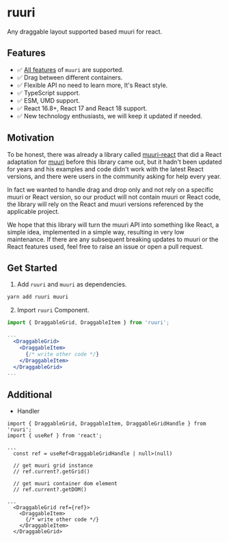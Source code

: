 # ruuri

Any draggable layout supported based muuri for react.

## Features

- ✅ [All features](https://github.com/haltu/muuri#:~:text=on%20the%20website.-,Features,-Fully%20customizable%20layout) of `muuri` are supported.
- ✅ Drag between different containers.
- ✅ Flexible API no need to learn more, It's React style.
- ✅ TypeScript support.
- ✅ ESM, UMD support.
- ✅ React 16.8+, React 17 and React 18 support.
- ✅ New technology enthusiasts, we will keep it updated if needed.

## Motivation

To be honest, there was already a library called [muuri-react](https://github.com/paol-imi/muuri-react) that did a React adaptation for [muuri](https://github.com/haltu/muuri) before this library came out, but it hadn't been updated for years and his examples and code didn't work with the latest React versions, and there were users in the community asking for help every year.

In fact we wanted to handle drag and drop only and not rely on a specific muuri or React version, so our product will not contain muuri or React code, the library will rely on the React and muuri versions referenced by the applicable project.

We hope that this library will turn the muuri API into something like React, a simple idea, implemented in a simple way, resulting in very low maintenance. If there are any subsequent breaking updates to muuri or the React features used, feel free to raise an issue or open a pull request.

## Get Started

1. Add `ruuri` and `muuri` as dependencies.

```bash
yarn add ruuri muuri
```

2. Import `ruuri` Component.

```jsx
import { DraggableGrid, DraggableItem } from 'ruuri';

...
  <DraggableGrid>
    <DraggableItem>
      {/* write other code */}
    </DraggableItem>
  </DraggableGrid>
...
```

## Additional

- Handler

```tsx
import { DraggableGrid, DraggableItem, DraggableGridHandle } from 'ruuri';
import { useRef } from 'react';

...
  const ref = useRef<DraggableGridHandle | null>(null)

  // get muuri grid instance
  // ref.current?.getGrid()

  // get muuri container dom element
  // ref.current?.getDOM()

...
  <DraggableGrid ref={ref}>
    <DraggableItem>
      {/* write other code */}
    </DraggableItem>
  </DraggableGrid>
```
